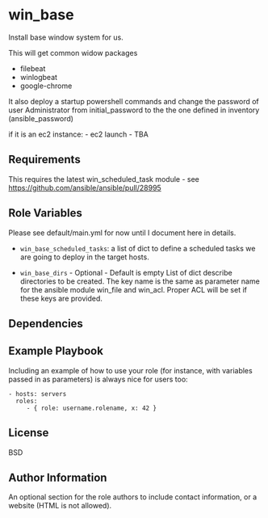 win_base
=========

Install base window system for us.

This will get common widow packages

- filebeat
- winlogbeat
- google-chrome

It also deploy a startup powershell commands and change the password of user
Administrator from initial_password to the the one defined in inventory
(ansible_password)

if it is an ec2 instance:
    - ec2 launch
    - TBA
    

Requirements
------------

This requires the latest win_scheduled_task module - see
https://github.com/ansible/ansible/pull/28995

Role Variables
--------------

Please see default/main.yml for now until I document here in details.

- `win_base_scheduled_tasks`: a list of dict to define a scheduled tasks we are
going to deploy in the target hosts.

- `win_base_dirs` - Optional - Default is empty 
   List of dict describe directories to be created. The key name is the same as parameter name for the ansible module win_file and win_acl. Proper ACL will be set if these keys are provided. 


Dependencies
------------


Example Playbook
----------------

Including an example of how to use your role (for instance, with variables passed in as parameters) is always nice for users too:

    - hosts: servers
      roles:
         - { role: username.rolename, x: 42 }

License
-------

BSD

Author Information
------------------

An optional section for the role authors to include contact information, or a website (HTML is not allowed).
